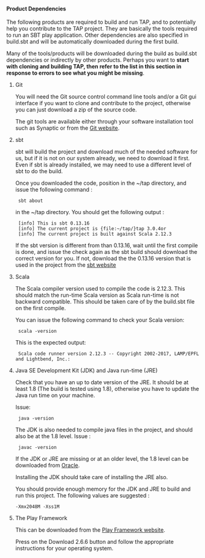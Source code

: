 #### Product Dependencies

The following products are required to build and run TAP, and to potentially
help you contribute to the TAP project.
They are basically the tools required to run an SBT play application.
Other dependencies are also specified in build.sbt and will be automatically
downloaded during the first build.

Many of the tools/products will be downloaded during the build as build.sbt dependencies
or indirectly by other products.
Perhaps you want to **start with cloning and building TAP, then refer to the list in
this section in response to errors to see what you might be missing**.

1. Git

    You will need the Git source control command line tools and/or a Git gui
    interface if you want to clone and contribute to the project, otherwise you
    can just download a zip of the source code.

    The git tools are available either through your software installation tool such as Synaptic or
    from the [Git website](https://git-scm.com).

2. sbt

    sbt will build the project and download much of the needed software for us, but if it is not
    on our system already, we need to download it first.
    Even if sbt is already installed, we may need to use a different level of sbt to do the build.

    Once you downloaded the code, position in the ~/tap directory, and issue the following command :

        sbt about

    in the ~/tap directory.
    You should get the following output :

        [info] This is sbt 0.13.16
        [info] The current project is {file:~/tap/}tap 3.0.4or
        [info] The current project is built against Scala 2.12.3

    If the sbt version is different from than 0.13.16, wait until the first compile is done, and issue
    the check again as the sbt build should download the correct version for you.
    If not, download the the 0.13.16 version that is used in the project from the [sbt website](http://www.scala-sbt.org/)

3. Scala

    The Scala compiler version used to compile the code is 2.12.3.
    This should match the run-time Scala version as Scala run-time is not
    backward compatible.
    This should be taken care of by the build.sbt file on the first compile.

    You can issue the following command to check your Scala version:

        scala -version

    This is the expected output:

        Scala code runner version 2.12.3 -- Copyright 2002-2017, LAMP/EPFL and Lightbend, Inc.:

4. Java SE Development Kit (JDK) and Java run-time (JRE)

    Check that you have an up to date version of the JRE.
    It should be at least 1.8 (The build is tested using 1.8), otherwise you have to update
    the Java run time on your machine.

    Issue:

        java -version

    The JDK is also needed to compile java files in the project, and should also be at the 1.8
    level. Issue :

        javac -version

    If the JDK or JRE are missing or at an older level, the 1.8 level can be downloaded
    from [Oracle](http://www.oracle.com/technetwork/java/javase/downloads/jdk8-downloads-2133151.html).

    Installing the JDK should take care of installing the JRE also.

    You should provide enough memory for the JDK and JRE to build and run this project.
    The following values are suggested :

       -Xmx2048M -Xss1M

5. The Play Framework

    This can be downloaded from the [Play Framework website](https://playframework.com).

    Press on the Download 2.6.6 button and follow the appropriate instructions for your
    operating system.


